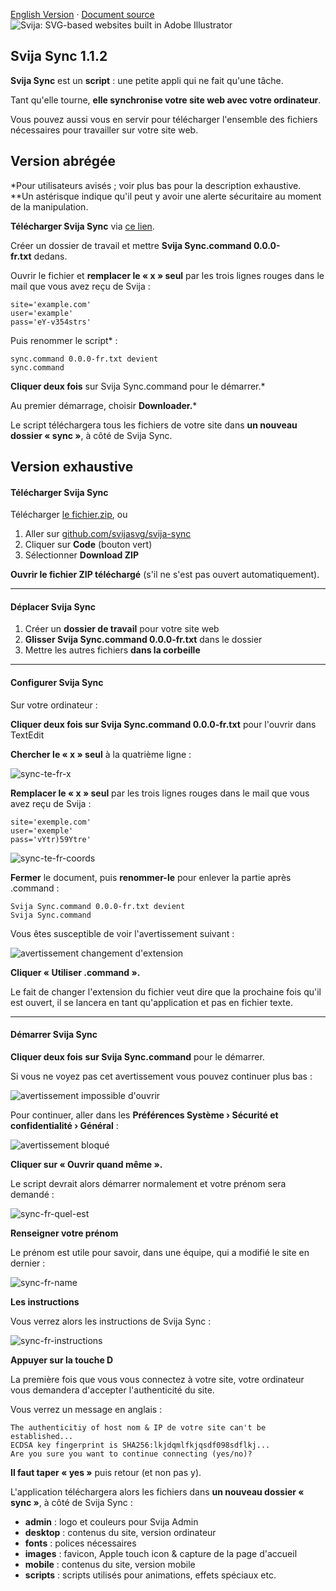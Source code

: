[English Version](https://github.com/svijasvg/svija-sync) · [Document source](https://docs.svija.com/fr/quick-start/1-1-svija-sync)
![Svija: SVG-based websites built in Adobe Illustrator](http://files.svija.com/github/readme-logo.png?2 "Svija: SVG-based websites built in Adobe Illustrator")

Svija Sync 1.1.2
-------------------------------------

**Svija Sync** est un **script** : une petite appli qui ne fait qu'une tâche.

Tant qu'elle tourne, **elle synchronise votre site web avec votre ordinateur**.

Vous pouvez aussi vous en servir pour télécharger l'ensemble des fichiers nécessaires pour travailler sur votre site web.

Version abrégée
---------------

*Pour utilisateurs avisés ; voir plus bas pour la description exhaustive.
**Un astérisque indique qu'il peut y avoir une alerte sécuritaire au moment de la manipulation.

**Télécharger Svija Sync** via [ce lien](https://github.com/svijasvg/svija-sync/archive/master.zip).

Créer un dossier de travail et mettre **Svija Sync.command 0.0.0-fr.txt** dedans.

Ouvrir le fichier et **remplacer le « x » seul** par les trois lignes rouges dans le mail que vous avez reçu de Svija :

    site='example.com'
    user='example'
    pass='eY-v354strs'

Puis renommer le script* :

    sync.command 0.0.0-fr.txt devient
    sync.command

**Cliquer deux fois** sur Svija Sync.command pour le démarrer.*

Au premier démarrage, choisir **Downloader.***

Le script téléchargera tous les fichiers de votre site dans **un nouveau dossier « sync »**, à côté de Svija Sync.

Version exhaustive
------------------

#### Télécharger Svija Sync

Télécharger [le fichier.zip](https://github.com/svijasvg/svija-sync/archive/master.zip), ou

1.  Aller sur [github.com/svijasvg/svija-sync](https://github.com/svijasvg/svija-sync)
2.  Cliquer sur **Code** (bouton vert)
3.  Sélectionner **Download ZIP**

**Ouvrir le fichier ZIP téléchargé** (s'il ne s'est pas ouvert automatiquement).

* * * * *

#### Déplacer Svija Sync

1.  Créer un **dossier de travail** pour votre site web
2.  **Glisser Svija Sync.command 0.0.0-fr.txt** dans le dossier
3.  Mettre les autres fichiers **dans la corbeille**

* * * * *

#### Configurer Svija Sync

Sur votre ordinateur :

**Cliquer deux fois sur Svija Sync.command 0.0.0-fr.txt** pour l'ouvrir dans TextEdit

**Chercher le « x » seul** à la quatrième ligne :

![sync-te-fr-x](https://docs.svija.com/wp-content/uploads/elementor/thumbs/sync-te-fr-x-1-ot4im3bw0p0uqkzcn9ss5ea0g64rtb64skqmxwvvlk.jpg "sync-te-fr-x")

**Remplacer le « x » seul** par les trois lignes rouges dans le mail que vous avez reçu de Svija :

    site='exemple.com'
    user='exemple'
    pass='vYtr)59Ytre'

![sync-te-fr-coords](https://docs.svija.com/wp-content/uploads/elementor/thumbs/sync-te-fr-coords-ot4i8xl8c70c743hhl0t8ptp1yzs1uxezfxx2geapk.jpg "sync-te-fr-coords")

**Fermer** le document, puis **renommer-le** pour enlever la partie après .command :

    Svija Sync.command 0.0.0-fr.txt devient
    Svija Sync.command

Vous êtes susceptible de voir l'avertissement suivant :

![avertissement changement d'extension](https://docs.svija.com/wp-content/uploads/elementor/thumbs/avertissement-changement-dextension-omnbsrj1hhojppnd206fdsw7n5c7a9vqcl0vvr8efw.jpg "avertissement changement d'extension")

**Cliquer « Utiliser .command ».**

Le fait de changer l'extension du fichier veut dire que la prochaine fois qu'il est ouvert, il se lancera en tant qu'application et pas en fichier texte.

* * * * *

#### Démarrer Svija Sync

**Cliquer deux fois** **sur Svija Sync.command** pour le démarrer.

Si vous ne voyez pas cet avertissement vous pouvez continuer plus bas :

![avertissement impossible d'ouvrir](https://docs.svija.com/wp-content/uploads/elementor/thumbs/avertissement-impossible-douvrir-omnbtjq76irt4gmkpl8hk1qupkhadmhg9pdc8afyjo.jpg "avertissement impossible d'ouvrir")

Pour continuer, aller dans les **Préférences Système › Sécurité et confidentialité › Général** :

![avertissement bloqué](https://docs.svija.com/wp-content/uploads/elementor/thumbs/avertissement-bloqu%C3%A9-omnbujg2e88sp41k4r60lyqg1wfhoinrrpq723yt38.jpg "avertissement bloqué")

**Cliquer sur « Ouvrir quand même ».**

Le script devrait alors démarrer normalement et votre prénom sera demandé :

![sync-fr-quel-est](https://docs.svija.com/wp-content/uploads/elementor/thumbs/sync-fr-quel-est-ot4i8urprowti8m5jp0eni1bi4g76asxj5a5uefgnk.jpg "sync-fr-quel-est")

**Renseigner votre prénom**

Le prénom est utile pour savoir, dans une équipe, qui a modifié le site en dernier :

![sync-fr-name](https://docs.svija.com/wp-content/uploads/elementor/thumbs/sync-fr-name-ot4i8ttvkuvj6mnip6ls309uwqktylp770mod4guts.jpg "sync-fr-name")

**Les instructions**

Vous verrez alors les instructions de Svija Sync :

![sync-fr-instructions](https://docs.svija.com/wp-content/uploads/elementor/thumbs/sync-fr-instructions-ot4i8sw1e0u8v0ovuo75iiiebcpgqwlguvz6vui900.jpg "sync-fr-instructions")

**Appuyer sur la touche D**

La première fois que vous vous connectez à votre site, votre ordinateur vous demandera d'accepter l'authenticité du site.

Vous verrez un message en anglais :

    The authenticitiy of host nom & IP de votre site can't be established...
    ECDSA key fingerprint is SHA256:lkjdqmlfkjqsdf098sdflkj...
    Are you sure you want to continue connecting (yes/no)?

**Il faut taper « yes »** puis retour (et non pas y).

L'application téléchargera alors les fichiers dans **un nouveau dossier « sync »**, à côté de Svija Sync :

-   **admin** : logo et couleurs pour Svija Admin
-   **desktop** : contenus du site, version ordinateur
-   **fonts** : polices nécessaires
-   **images** : favicon, Apple touch icon & capture de la page d'accueil
-   **mobile** : contenus du site, version mobile
-   **scripts** : scripts utilisés pour animations, effets spéciaux etc.